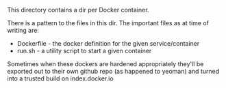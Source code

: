 This directory contains a dir per Docker container.

There is a pattern to the files in this dir. The important
files as at time of writing are:

* Dockerfile - the docker definition for the given service/container
* run.sh - a utility script to start a given container

Sometimes when these dockers are hardened appropriately they'll be
exported out to their own github repo (as happened to yeoman) and
turned into a trusted build on index.docker.io